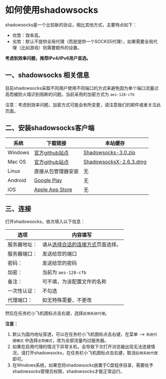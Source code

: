 # 如何使用shadowsocks

shadowsocks是一个比较新的协议，相比其他方式，主要特点如下：

 * 优势：效率高。
 * 劣势：默认不提供全局代理（而是提供一个SOCKS5代理），如果需要全局代理（比如游戏）则需要额外的设置。

**考虑到效率问题，推荐IPv4/IPv6用户首选。**

## 一、shadowsocks 相关信息

目前shadowsocks采取不同用户使用不同端口的方式来避免因为单个端口流量过高而被防火墙识别阻断的问题。当前采用的加密方式为 `aes-128-cfb`

注意：考虑到效率问题，加密方式可能会有所变更，请注意我们的邮件或者关注此页面。

## 二、安装shadowsocks客户端

系统 | 下载链接 | 本站缓存
--- | --- | ---
Windows | [官方github站点](https://github.com/shadowsocks/shadowsocks-windows/releases) | [Shadowsocks-3.0.zip](https://files.eduvpn.net/Shadowsocks-3.0.zip) 
Mac OS | [官方github站点](https://github.com/shadowsocks/shadowsocks-iOS/releases) | [ShadowsocksX-2.6.3.dmg](https://files.eduvpn.net/ShadowsocksX-2.6.3.dmg)
Linux | 直接从包管理器安装 | 无
Android | [Google Play](https://play.google.com/store/apps/details?id=com.github.shadowsocks) | 无
iOS | [Apple App Store](https://itunes.apple.com/cn/app/shadowsocks/id665729974?mt=8) | 无

## 三、连接

打开shadowsocks，依次填入以下信息：

选项 | 内容填写
--- | ---
服务器地址： | 请从[选择合适的连接方式](https://eduvpn.net/0-which-one-to-use.html)页面选择。
服务器端口： | 发送给您的端口
密码： | 发送给您的密码
加密： | 当前为  `aes-128-cfb`  
备注： | 可不填，为该配置文件的名称
一次性认证： | 不勾选
代理端口： | 如无特殊需要，不更改


然后在任务栏小飞机图标点击右键，选择`启用系统代理`。

**注意：**

1. 默认为国内地址穿透，可以在任务栏小飞机图标点击右键，在菜单 --> `系统代理模式` 中选择`全局模式`，改为全部流量均过服务器。
2. 如果在启用代理的情况下异常关机，会导致下次打开浏览器出现无法连接情况，请打开shadowsocks，在任务栏小飞机图标点击右键，取消`启用系统代理`即可。
3. 在Windows系统，如果您将shadowsocks放置于C盘程序目录，需要给予shadowsocks管理员权限，shadowsocks才能正常运行。